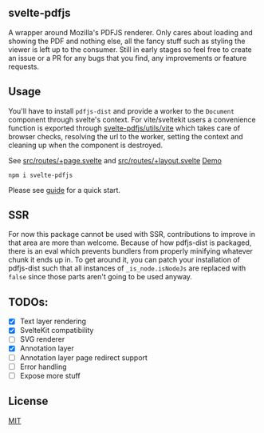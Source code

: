 ## svelte-pdfjs

A wrapper around Mozilla's PDFJS renderer. Only cares about loading and showing the PDF and nothing else, all the fancy stuff such as styling the viewer is left up to the consumer. Still in early stages so feel free to create an issue or a PR for any bugs that you find, any improvements or feature requests.

## Usage

You'll have to install `pdfjs-dist` and provide a worker to the `Document` component through svelte's context. For vite/sveltekit users a convenience function is exported through [svelte-pdfjs/utils/vite](src/lib/utils/vite.ts) which takes care of browser checks, resolving the url to the worker, setting the context and cleaning up when the component is destroyed.

See [src/routes/+page.svelte](src/routes/+page.svelte) and [src/routes/+layout.svelte](src/routes/+layout.svelte)
[Demo](https://gtm-nayan.github.io/svelte-pdfjs)

```
npm i svelte-pdfjs
```

Please see [guide](DOCUMENTATION.md) for a quick start.

## SSR

For now this package cannot be used with SSR, contributions to improve in that area are more than welcome. Because of how pdfjs-dist is packaged, there is an eval which prevents bundlers from properly minifying whatever chunk it ends up in. To get around it, you can patch your installation of pdfjs-dist such that all instances of `_is_node.isNodeJs` are replaced with `false` since those parts aren't going to be used anyway.

## TODOs:

- [x] Text layer rendering
- [x] SvelteKit compatibility
- [ ] SVG renderer
- [x] Annotation layer
- [ ] Annotation layer page redirect support
- [ ] Error handling
- [ ] Expose more stuff

## License

[MIT](LICENSE)
